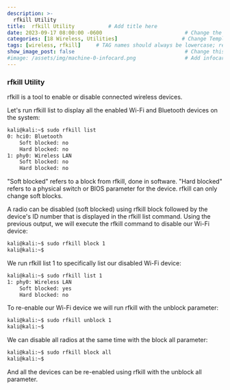 ```yaml
---
description: >-
  rfkill Utility
title:  rfkill Utility           # Add title here
date: 2023-09-17 08:00:00 -0600                           # Change the date to match completion date
categories: [18 Wireless, Utilities]                     # Change Templates to Writeup
tags: [wireless, rfkill]     # TAG names should always be lowercase; replace template with writeup, and add relevant tags
show_image_post: false                                    # Change this to true
#image: /assets/img/machine-0-infocard.png                # Add infocard image here for post preview image
---
```


### rfkill Utility

rfkill is a tool to enable or disable connected wireless devices.

Let's run rfkill list to display all the enabled Wi-Fi and Bluetooth devices on the system:

```bash
kali@kali:~$ sudo rfkill list
0: hci0: Bluetooth
	Soft blocked: no
	Hard blocked: no
1: phy0: Wireless LAN
	Soft blocked: no
	Hard blocked: no
```

"Soft blocked" refers to a block from rfkill, done in software. "Hard blocked" refers to a physical switch or BIOS parameter for the device. rfkill can only change soft blocks.

A radio can be disabled (soft blocked) using rfkill block followed by the device's ID number that is displayed in the rfkill list command. Using the previous output, we will execute the rfkill command to disable our Wi-Fi device:
```bash
kali@kali:~$ sudo rfkill block 1
kali@kali:~$
```
We run rfkill list 1 to specifically list our disabled Wi-Fi device:
```bash
kali@kali:~$ sudo rfkill list 1
1: phy0: Wireless LAN
	Soft blocked: yes
	Hard blocked: no
```

To re-enable our Wi-Fi device we will run rfkill with the unblock parameter:
```bash
kali@kali:~$ sudo rfkill unblock 1
kali@kali:~$
```

We can disable all radios at the same time with the block all parameter:
```bash
kali@kali:~$ sudo rfkill block all
kali@kali:~$
```

And all the devices can be re-enabled using rfkill with the unblock all parameter.